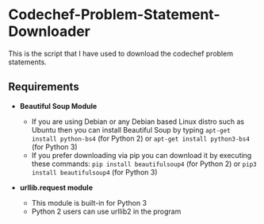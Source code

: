 # Codechef-Problem-Statement-Downloader

This is the script that I have used to download the codechef problem statements.

## Requirements

* **Beautiful Soup Module**
    * If you are using Debian or any Debian based Linux distro such as Ubuntu then you can install Beautiful Soup by
    typing `apt-get install python-bs4` (for Python 2) or `apt-get install python3-bs4` (for Python 3)
    * If you prefer downloading via pip you can download it by executing these commands:
    `pip install beautifulsoup4` (for Python 2) or `pip3 install beautifulsoup4` (for Python 3)

* **urllib.request module**
    * This module is built-in for Python 3
    * Python 2 users can use urllib2 in the program
